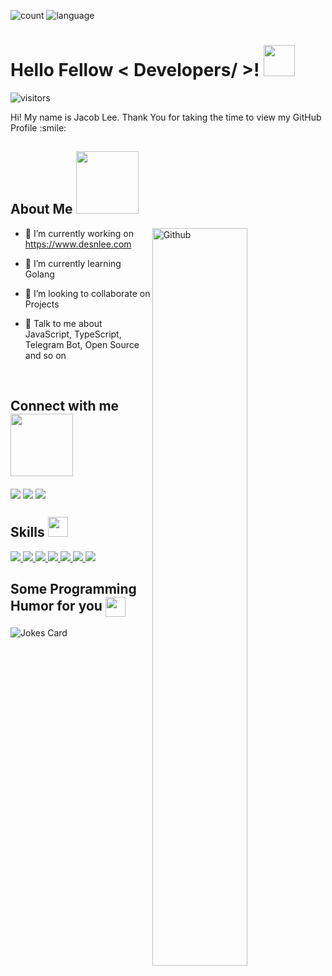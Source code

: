 ![count](https://github-readme-stats.vercel.app/api?username=desnlee&count_private=true&include_all_commits=true&line_height=26&show_icons=true&border_radius=10&theme=vue-dark)
![language](https://github-readme-stats.vercel.app/api/top-langs/?username=desnlee&theme=vue-dark&langs_count=3&hide=css,html,scss&border_radius=10)

<!-- <div align="center">
<img width="100%" height = "250px" src="https://cdn.pixabay.com/photo/2018/01/14/23/12/nature-3082832_1280.jpg" alt="cover" />
</div> -->

<h1> Hello Fellow < Developers/ >! <img src = "https://raw.githubusercontent.com/MartinHeinz/MartinHeinz/master/wave.gif" width = 50px> </h1>
<p align='center'>

![visitors](https://visitor-badge.glitch.me/badge?page_id=DesnLee.DesnLee)

</p>
<div size='24px'> Hi! My name is Jacob Lee. Thank You for taking the time to view my GitHub Profile :smile: 
</div>

<h2> About Me <img src = "https://media0.giphy.com/media/KDDpcKigbfFpnejZs6/giphy.gif?cid=ecf05e47oy6f4zjs8g1qoiystc56cu7r9tb8a1fe76e05oty&rid=giphy.gif" width = 100px></h2>

<img width="55%" align="right" alt="Github" src="https://raw.githubusercontent.com/onimur/.github/master/.resources/git-header.svg" />

- 🔭 I’m currently working on https://www.desnlee.com

- 🌱 I’m currently learning Golang 

- 👯 I’m looking to collaborate on Projects 

- 💬 Talk to me about JavaScript,  TypeScript, Telegram Bot, Open Source and so on 

<br>
  
<h2> Connect with me <img src='https://raw.githubusercontent.com/ShahriarShafin/ShahriarShafin/main/Assets/handshake.gif' width="100px"> </h2>
<a href = 'https://github.com/desnlee'> <img align= 'center' src="https://img.shields.io/badge/GitHub-100000?style=for-the-badge&logo=github&logoColor=white"/></a>
<a href = 'https://t.me/DesnLeeBot'> <img align= 'center' src="https://img.shields.io/badge/Telegram-2CA5E0?style=for-the-badge&logo=telegram&logoColor=white"/></a> 
<a href = 'mailto:jiakun.ui@gmail.com'> <img align= 'center' src="https://img.shields.io/badge/Gmail-D14836?style=for-the-badge&logo=gmail&logoColor=white"/></a>

<br>
  
<h2> Skills <img src = "https://media2.giphy.com/media/QssGEmpkyEOhBCb7e1/giphy.gif?cid=ecf05e47a0n3gi1bfqntqmob8g9aid1oyj2wr3ds3mg700bl&rid=giphy.gif" width = 32px> </h2>
<a href= '#-skills--' > <img src ='https://img.shields.io/badge/JavaScript-F7DF1E?style=for-the-badge&logo=javascript&logoColor=black'> </a>
<a href= '#-skills--' > <img src ='https://img.shields.io/badge/TypeScript-007ACC?style=for-the-badge&logo=typescript&logoColor=white'> </a>
<a href= '#-skills--' > <img src ='https://img.shields.io/badge/Vue.js-35495E?style=for-the-badge&logo=vue.js&logoColor=4FC08D'> </a>
<a href= '#-skills--' > <img src ='https://img.shields.io/badge/React-20232A?style=for-the-badge&logo=react&logoColor=61DAFB'> </a>
<a href= '#-skills--' > <img src ='https://img.shields.io/badge/Node.js-43853D?style=for-the-badge&logo=node.js&logoColor=white'> </a>
<a href= '#-skills--'> <img src ='https://img.shields.io/badge/MongoDB-4EA94B?style=for-the-badge&logo=mongodb&logoColor=white'> </a>
<a href= '#-skills--'> <img src ='https://img.shields.io/badge/sequelize-323330?style=for-the-badge&logo=sequelize&logoColor=blue'> </a>
  
<br>
  
<h2> Some Programming Humor for you <img align ='center' src='https://media2.giphy.com/media/UQDSBzfyiBKvgFcSTw/giphy.gif?cid=ecf05e47p3cd513axbek3f56ti3jzizq8hincw20jauyyfyw&rid=giphy.gif' width = '32px'></h2>

![Jokes Card](https://readme-jokes.vercel.app/api?theme=default)

<!-- <footer align='center'>README made with help of <a href='https://github.com/rahulbanerjee26/githubProfileReadmeGenerator'>githubProfileReadmeGenerator</a> </footer> -->

